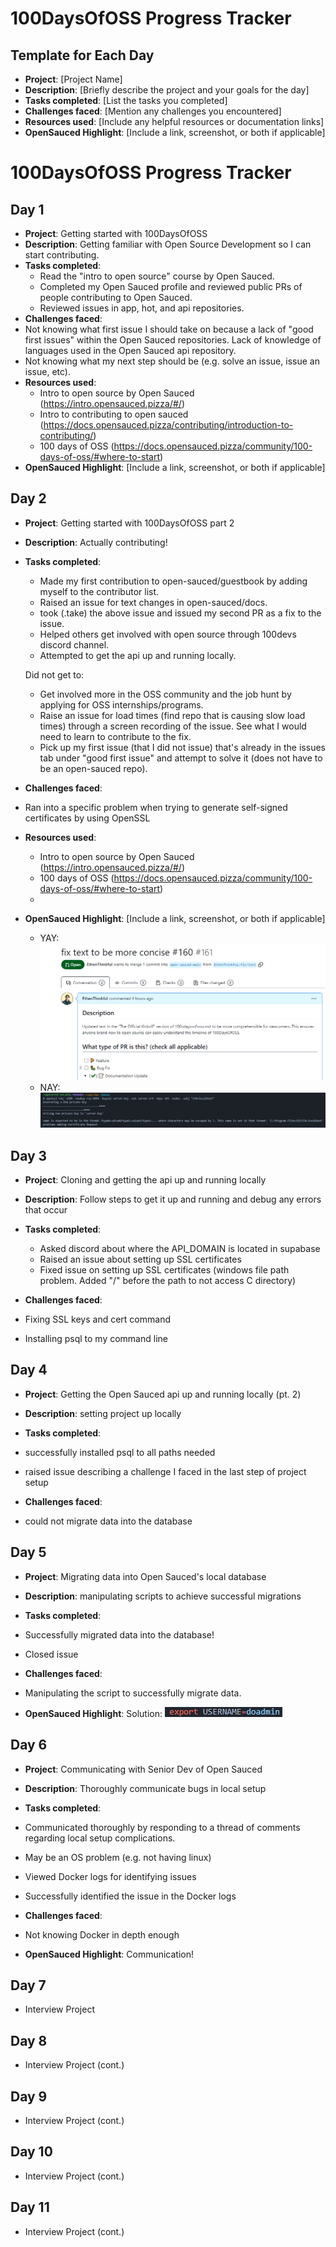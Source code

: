 # 100DaysOfOSS Progress Tracker

## Template for Each Day

- **Project**: [Project Name]
- **Description**: [Briefly describe the project and your goals for the day]
- **Tasks completed**: [List the tasks you completed]
- **Challenges faced**: [Mention any challenges you encountered]
- **Resources used**: [Include any helpful resources or documentation links]
- **OpenSauced Highlight**: [Include a link, screenshot, or both if applicable]

# 100DaysOfOSS Progress Tracker

## Day 1

- **Project**: Getting started with 100DaysOfOSS
- **Description**: Getting familiar with Open Source Development so I can start contributing.
- **Tasks completed**: 
  - Read the "intro to open source" course by Open Sauced.
  - Completed my Open Sauced profile and reviewed public PRs of people contributing to Open Sauced.
  - Reviewed issues in app, hot, and api repositories. 
- **Challenges faced**: 
- Not knowing what first issue I should take on because a lack of "good first issues" within the Open Sauced repositories. Lack of knowledge of languages used in the Open Sauced api repository. 
- Not knowing what my next step should be (e.g. solve an issue, issue an issue, etc).
- **Resources used**: 
  - Intro to open source by Open Sauced (https://intro.opensauced.pizza/#/)
  - Intro to contributing to open sauced (https://docs.opensauced.pizza/contributing/introduction-to-contributing/)
  - 100 days of OSS (https://docs.opensauced.pizza/community/100-days-of-oss/#where-to-start)
- **OpenSauced Highlight**: [Include a link, screenshot, or both if applicable]

## Day 2

- **Project**: Getting started with 100DaysOfOSS part 2
- **Description**: Actually contributing!
- **Tasks completed**: 
  - Made my first contribution to open-sauced/guestbook by adding myself to the contributor list.
  - Raised an issue for text changes in open-sauced/docs.
  - took (.take) the above issue and issued my second PR as a fix to the issue.
  - Helped others get involved with open source through 100devs discord channel.
  - Attempted to get the api up and running locally.
  
  Did not get to:
  - Get involved more in the OSS community and the job hunt by applying for OSS internships/programs.
  - Raise an issue for load times (find repo that is causing slow load times) through a screen recording of the issue. See what I would need to learn to contribute to the fix.
  - Pick up my first issue (that I did not issue) that's already in the issues tab under "good first issue" and attempt to solve it (does not have to be an open-sauced repo).
  
- **Challenges faced**: 
- Ran into a specific problem when trying to generate self-signed certificates by using OpenSSL
  
- **Resources used**: 
  - Intro to open source by Open Sauced (https://intro.opensauced.pizza/#/)
  - 100 days of OSS (https://docs.opensauced.pizza/community/100-days-of-oss/#where-to-start)
  - 
- **OpenSauced Highlight**: [Include a link, screenshot, or both if applicable]
  - YAY: ![first issue/pr](img/journal-day-2.PNG)
  - NAY: ![rejected SSL cert](img/error1.PNG)

## Day 3

- **Project**: Cloning and getting the api up and running locally 
- **Description**: Follow steps to get it up and running and debug any errors that occur
- **Tasks completed**: 
  - Asked discord about where the API_DOMAIN is located in supabase
  - Raised an issue about setting up SSL certificates
  - Fixed issue on setting up SSL certificates (windows file path problem. Added "/" before the path to not access C directory)
  
- **Challenges faced**: 
- Fixing SSL keys and cert command 
- Installing psql to my command line 

## Day 4

- **Project**: Getting the Open Sauced api up and running locally (pt. 2) 
- **Description**: setting project up locally
- **Tasks completed**: 
- successfully installed psql to all paths needed
- raised issue describing a challenge I faced in the last step of project setup

- **Challenges faced**: 
-  could not migrate data into the database 

## Day 5

- **Project**: Migrating data into Open Sauced's local database
- **Description**: manipulating scripts to achieve successful migrations
- **Tasks completed**: 
- Successfully migrated data into the database!
- Closed issue

- **Challenges faced**: 
-  Manipulating the script to successfully migrate data. 

- **OpenSauced Highlight**:
Solution: ![solution](img/journal-day-5.PNG)

## Day 6

- **Project**: Communicating with Senior Dev of Open Sauced
- **Description**: Thoroughly communicate bugs in local setup
- **Tasks completed**: 
- Communicated thoroughly by responding to a thread of comments regarding local setup complications.
- May be an OS problem (e.g. not having linux)
- Viewed Docker logs for identifying issues
- Successfully identified the issue in the Docker logs

- **Challenges faced**: 
-  Not knowing Docker in depth enough 

- **OpenSauced Highlight**: Communication!

## Day 7

- Interview Project 

## Day 8

- Interview Project (cont.)

## Day 9

- Interview Project (cont.)

## Day 10

- Interview Project (cont.)

## Day 11

- Interview Project (cont.)
